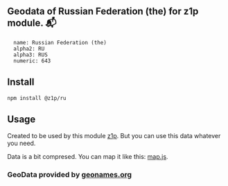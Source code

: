 
## Geodata of Russian Federation (the) for z1p module. :mailbox_with_mail:

```
  name: Russian Federation (the)
  alpha2: RU
  alpha3: RUS
  numeric: 643
```

## Install

```
npm install @z1p/ru
```

## Usage

Created to be used by this module [z1p](https://github.com/vzhufk/z1p).
But you can use this data whatever you need.

Data is a bit compresed. You can map it like this: [map.js](https://github.com/vzhufk/z1p/blob/master/src/map.js).

### GeoData provided by **[geonames.org](http://www.geonames.org/)**

